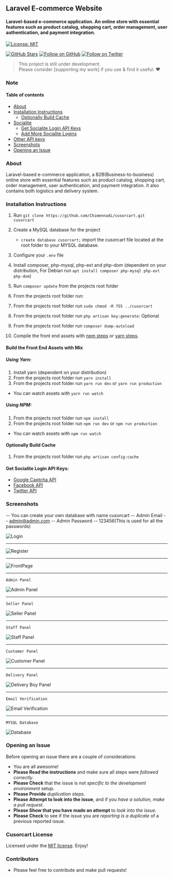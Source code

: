 ## Laravel E-commerce Website

#### Laravel-based e-commerce application. An online store with essential features such as product catalog, shopping cart, order management, user authentication, and payment integration.

[![License: MIT](https://img.shields.io/badge/License-MIT-yellow.svg)](https://opensource.org/licenses/MIT)

[![GitHub Stars](https://img.shields.io/github/stars/Chimennadi/cusorcart?style=social)](https://github.com/Chimennadi)
[![Follow on GitHub](https://img.shields.io/github/followers/Chimennadi?style=social)](https://github.com/Chimennadi)
[![Follow on Twitter](https://img.shields.io/twitter/follow/beekyhe?style=social&logo=twitter)](https://twitter.com/intent/follow?screen_name=beekyhe)

> This project is still under development.<br>
> Please consider [supporting my work] if you use & find it useful. ❤️

### Note


#### Table of contents

-   [About](#about)
-   [Installation Instructions](#installation-instructions)
    -   [Optionally Build Cache](#optionally-build-cache)
-   [Socialite](#socialite)
    -   [Get Socialite Login API Keys](#get-socialite-login-api-keys)
    -   [Add More Socialite Logins](#add-more-socialite-logins)
-   [Other API keys](#other-api-keys)
-   [Screenshots](#screenshots)
-   [Opening an Issue](#opening-an-issue)

### About

Laravel-based e-commerce application, a B2B(Business-to-business) online store with essential features such as product catalog, shopping cart, order management, user authentication, and payment integration. It also contains both logistics and delivery system.



### Installation Instructions

1. Run `git clone https://github.com/Chimennadi/cusorcart.git cusorcart`
2. Create a MySQL database for the project
    - `create database cusorcart;` import the cusorcart file located at the root folder to your MYSQL database.
4. Configure your `.env` file
5. Install composer, php-mysql, php-ext and php-dom (dependent on your distribution, For Debian run `apt install composer php-mysql php-ext php-dom`)
6. Run `composer update` from the projects root folder
7. From the projects root folder run:

7. From the projects root folder run `sudo chmod -R 755 ../cusorcart`
8. From the projects root folder run `php artisan key:generate`: Optional
10. From the projects root folder run `composer dump-autoload`
12. Compile the front end assets with [npm steps](#using-npm) or [yarn steps](#using-yarn).

#### Build the Front End Assets with Mix

##### Using Yarn:

1. Install yarn (dependent on your distribution)
2. From the projects root folder run `yarn install`
3. From the projects root folder run `yarn run dev` or `yarn run production`

-   You can watch assets with `yarn run watch`

##### Using NPM:

1. From the projects root folder run `npm install`
2. From the projects root folder run `npm run dev` or `npm run production`

-   You can watch assets with `npm run watch`

#### Optionally Build Cache

1. From the projects root folder run `php artisan config:cache`



#### Get Socialite Login API Keys:

-   [Google Captcha API](https://www.google.com/recaptcha/admin#list)
-   [Facebook API](https://developers.facebook.com/)
-   [Twitter API](https://apps.twitter.com/)



### Screenshots

-- You can create your own database with name cusorcart
-- Admin Email -- admin@admin.com
-- Admin Password -- 123456(This is used for all the passwords)


![Login](https://github.com/Chimennadi/cusorcart/blob/main/screenshots/login.png)

--------------------------------------------------------------------------------------

![Register](https://github.com/Chimennadi/cusorcart/blob/main/screenshots/register.png)

--------------------------------------------------------------------------------------

![FrontPage](https://github.com/Chimennadi/cusorcart/blob/main/screenshots/frontpage.png)

--------------------------------------------------------------------------------------

`Admin Panel`

![Admin Panel](https://github.com/Chimennadi/cusorcart/blob/main/screenshots/admin.png)

--------------------------------------------------------------------------------------

`Seller Panel`

![Seller Panel](https://github.com/Chimennadi/cusorcart/blob/main/screenshots/seller.png)

-------------------------------------------------------------------------------------

`Staff Panel`

![Staff Panel](https://github.com/Chimennadi/cusorcart/blob/main/screenshots/staff.png)

--------------------------------------------------------------------------------------

`Customer Panel`

![Customer Panel](https://github.com/Chimennadi/cusorcart/blob/main/screenshots/customer.png)

--------------------------------------------------------------------------------------

`Delivery Panel`

![Delivery Boy Panel](https://github.com/Chimennadi/cusorcart/blob/main/screenshots/delivery_boy.png)

--------------------------------------------------------------------------------------

`Email Verification`

![Email Verification](https://github.com/Chimennadi/cusorcart/blob/main/screenshots/email_register.png)

---------------------------------------------------------------------------------------

`MYSQL Database`

![Database](https://github.com/Chimennadi/cusorcart/blob/main/screenshots/database.png)





### Opening an Issue

Before opening an issue there are a couple of considerations:

-   You are all awesome!
-   **Please Read the instructions** and make sure all steps were _followed correctly_.
-   **Please Check** that the issue is not _specific to the development environment_ setup.
-   **Please Provide** _duplication steps_.
-   **Please Attempt to look into the issue**, and if you _have a solution, make a pull request_.
-   **Please Show that you have made an attempt** to _look into the issue_.
-   **Please Check** to see if the issue you are _reporting is a duplicate_ of a previous reported issue.

### Cusorcart License

Licensed under the [MIT license](https://opensource.org/licenses/MIT). Enjoy!

### Contributors

-   Please feel free to contribute and make pull requests!
